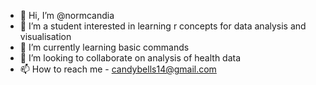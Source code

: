 - 👋 Hi, I’m @normcandia
- 👀 I’m a student interested in learning r concepts for data analysis and visualisation
- 🌱 I’m currently learning basic commands
- 💞️ I’m looking to collaborate on analysis of health data
- 📫 How to reach me - candybells14@gmail.com

<!---
normcandia/normcandia is a ✨ special ✨ repository because its `README.md` (this file) appears on your GitHub profile.
You can click the Preview link to take a look at your changes.
--->
